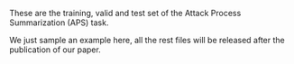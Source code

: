 These are the training, valid and test set of the Attack Process Summarization (APS) task.

We just sample an example here, all the rest files will be released after the publication of our paper.
